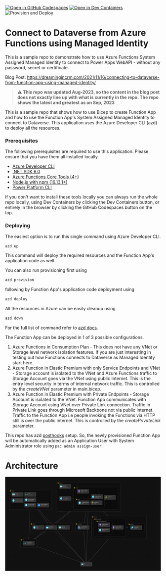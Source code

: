 [![Open in GitHub Codespaces](https://img.shields.io/static/v1?style=for-the-badge&label=GitHub+Codespaces&message=Open&color=brightgreen&logo=github)](https://github.com/codespaces/new?hide_repo_select=true&ref=main&repo=427378322&machine=standardLinux32gb&devcontainer_path=.devcontainer%2Fdevcontainer.json&location=WestUs2)
[![Open in Dev Containers](https://img.shields.io/static/v1?style=for-the-badge&label=Dev%20%20Containers&message=Open&color=blue&logo=visualstudiocode)](https://vscode.dev/redirect?url=vscode://ms-vscode-remote.remote-containers/cloneInVolume?url=https://github.com/rajyraman/PowerApps-Managed-Identity-Demo-Functions)
![Provision and Deploy](https://github.com/rajyraman/PowerApps-Managed-Identity-Demo-Functions/actions/workflows/provision_and_deploy.yml/badge.svg)

# Connect to Dataverse from Azure Functions using Managed Identity

This is a sample repo to demonstrate how to use Azure Functions System Assigned Managed Identity to connect to Power Apps WebAPI - without any password, secret or certificate.

Blog Post: https://dreamingincrm.com/2021/11/16/connecting-to-dataverse-from-function-app-using-managed-identity/

>**⚠ This repo was updated Aug-2023, so the content in the blog post does not exactly line up with what is currently in the repo. The repo shows the latest and greatest as on Sep, 2023**

This is a sample repo that shows how to use Bicep to create Function App and how to use the Function App's System Assigned Managed Identity to connect to Dataverse. This application uses the Azure Developer CLI (azd) to deploy all the resources.

### Prerequisites

The following prerequisites are required to use this application. Please ensure that you have them all installed locally.

- [Azure Developer CLI](https://aka.ms/azd-install)
- [.NET SDK 6.0](https://dotnet.microsoft.com/download/dotnet/6.0)
- [Azure Functions Core Tools (4+)](https://docs.microsoft.com/azure/azure-functions/functions-run-local)
- [Node.js with npm (16.13.1+)](https://nodejs.org/)
- [Power Platform CLI](https://learn.microsoft.com/en-au/power-platform/developer/cli/introduction#install-microsoft-power-platform-cli)

If you don't want to install these tools locally you can always run the whole repo locally, using Dev Containers by clicking the Dev Containers button, or entirely in the browser by clicking the GitHub Codespaces button on the top.

### Deploying

The easiest option is to run this single command using Azure Developer CLI.

```powershell
azd up
```

This command will deploy the required resources and the Function App's application code as well.

You can also run provisioning first using

```powershell
azd provision
```

following by Function App's application code deployment using

```powershell
azd deploy
```

All the resources in Azure can be easily cleanup using

```powershell
azd down
```
For the full list of command refer to [azd docs](https://learn.microsoft.com/en-us/azure/developer/azure-developer-cli/reference).

The Function App can be deployed in 1 of 3 possible configurations.

1. Azure Functions in Consumption Plan - This does not have any VNet or Storage level network isolation features. If you are just interesting in testing out how Functions connects to Dataverse as Managed Identity start here.
2. Azure Function in Elastic Premium with only Service Endpoints and VNet - Storage account is isolated to the VNet and Azure Functions traffic to Storage Account goes via the VNet using public Internet. This is the entry level security in terms of internal network traffic. This is controlled by the _createVNet_ parameter in main.bicep.
3. Azure Function in Elastic Premium with Private Endpoints - Storage Account is isolated to the VNet. Function App communicates with Storage Account using VNet over Private Link connection. Traffic in Private Link goes through Microsoft Backbone not via public internet. Traffic to the Function App i.e people invoking the Functions via HTTP still is over the public internet. This is controlled by the _createPrivateLink_ parameter.

This repo has azd [posthooks](hooks/postprovision.ps1) setup. So, the newly provisioned Function App will be automatically added as an Application User with System Administrator role using `pac admin assign-user`.

# Architecture

![Architecture](./images/architecture.png)
